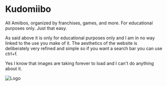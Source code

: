 # Kudomiibo

All Amiibos, organized by franchises, games, and more. For educational purposes only. Just that easy.


As said above it is only for educational purposes only and I am in no way linked to the use you make of it.
The aesthetics of the website is deliberately very refined and simple so if you want a search bar you can use ctrl+f.

Yes I know that images are taking forever to load and I can't do anything about it.

![Logo](https://media.discordapp.net/attachments/534841376609665054/1049444107409436762/kudomiibobanner.PNG)



